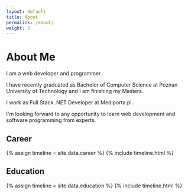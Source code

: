 ```yaml
---
layout: default
title: About
permalink: /about/
weight: 3
---
```


# **About Me**

I am a web developer and programmer.

I have recently graduated as Bachelor of Computer Science at Poznan University of Technology and I am finishing my Masters.

I work as Full Stack .NET Developer at Mediporta.pl.

I'm looking forward to any opportunity to learn web development and software programming from experts.

<!-- <div class="row">
{% include skills.html title="Programming Skills" source=site.data.programming-skills %}
{% include skills.html title="Other Skills" source=site.data.other-skills %}
</div> -->

## **Career**

<div class="row">
{% assign timeline = site.data.career %}
{% include timeline.html %}
</div>

## **Education**

<div class="row">
{% assign timeline = site.data.education %}
{% include timeline.html %}
</div>